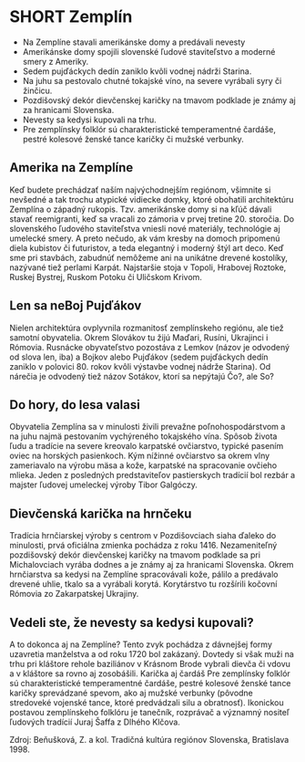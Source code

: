 SHORT Zemplín
=======

* Na Zemplíne stavali amerikánske domy a predávali nevesty
* Amerikánske domy spojili slovenské ľudové staviteľstvo a moderné smery z Ameriky.
* Sedem pujďáckych dedín zaniklo kvôli vodnej nádrži Starina.
* Na juhu sa pestovalo chutné tokajské víno, na severe vyrábali syry či žinčicu.
* Pozdišovský dekór dievčenskej karičky na tmavom podklade je známy aj za hranicami Slovenska.
* Nevesty sa kedysi kupovali na trhu.
* Pre zemplínsky folklór sú charakteristické temperamentné čardáše, pestré kolesové ženské tance karičky či mužské verbunky.

Amerika na Zemplíne
-------------------
Keď budete prechádzať naším najvýchodnejším regiónom, všimnite si nevšedné a tak trochu atypické vidiecke domky, ktoré obohatili architektúru Zemplína o západný rukopis. Tzv. amerikánske domy si na kľúč dávali stavať reemigranti, keď sa vracali zo zámoria v prvej tretine 20. storočia. Do slovenského ľudového staviteľstva vniesli nové materiály, technológie aj umelecké smery. A preto nečudo, ak vám kresby na domoch pripomenú diela kubistov či futuristov, a teda elegantný i moderný štýl art deco. Keď sme pri stavbách, zabudnúť nemôžeme ani na unikátne drevené kostolíky, nazývané tiež perlami Karpát. Najstaršie stoja v Topoli, Hrabovej Roztoke, Ruskej Bystrej, Ruskom Potoku či Uličskom Krivom.

Len sa neBoj Pujďákov
---------------------
Nielen architektúra ovplyvnila rozmanitosť zemplínskeho regiónu, ale tiež samotní obyvatelia. Okrem Slovákov tu žijú Maďari, Rusíni, Ukrajinci i Rómovia. Rusnácke obyvateľstvo pozostáva z Lemkov (názov je odvodený od slova len, iba) a Bojkov alebo Pujďákov (sedem pujďáckych dedín zaniklo v polovici 80. rokov kvôli výstavbe vodnej nádrže Starina). Od nárečia je odvodený tiež názov Sotákov, ktorí sa nepýtajú Čo?, ale So?

Do hory, do lesa valasi
-----------------------
Obyvatelia Zemplína sa v minulosti živili prevažne poľnohospodárstvom a na juhu najmä pestovaním vychýreného tokajského vína. Spôsob života ľudu a tradície na severe kreovalo karpatské ovčiarstvo, typické pasením oviec na horských pasienkoch. Kým nížinné ovčiarstvo sa okrem vlny zameriavalo na výrobu mäsa a kože, karpatské na spracovanie ovčieho mlieka. Jeden z posledných predstaviteľov pastierskych tradícií bol rezbár a majster ľudovej umeleckej výroby Tibor Galgóczy.

Dievčenská karička na hrnčeku
-----------------------------
Tradícia hrnčiarskej výroby s centrom v Pozdišovciach siaha ďaleko do minulosti, prvá oficiálna zmienka pochádza z roku 1416. Nezameniteľný pozdišovský dekór dievčenskej karičky na tmavom podklade sa pri Michalovciach vyrába dodnes a je známy aj za hranicami Slovenska. Okrem hrnčiarstva sa kedysi na Zemplíne spracovávali kože, pálilo a predávalo drevené uhlie, tkalo sa a vyrábali korytá. Korytárstvo tu rozšírili kočovní Rómovia zo Zakarpatskej Ukrajiny.

Vedeli ste, že nevesty sa kedysi kupovali?
------------------------------------------
A to dokonca aj na Zemplíne? Tento zvyk pochádza z dávnejšej formy uzavretia manželstva a
od roku 1720 bol zakázaný. Dovtedy si však muži na trhu pri kláštore rehole baziliánov v
Krásnom Brode vybrali dievča či vdovu a v kláštore sa rovno aj zosobášili.
Karička aj čardáš
Pre zemplínsky folklór sú charakteristické temperamentné čardáše, pestré kolesové ženské
tance karičky sprevádzané spevom, ako aj mužské verbunky (pôvodne stredoveké vojenské
tance, ktoré predvádzali silu a obratnosť). Ikonickou postavou zemplínskeho folklóru je
tanečník, rozprávač a významný nositeľ ľudových tradícií Juraj Šaffa z Dlhého Klčova.

Zdroj:
Beňušková, Z. a kol. Tradičná kultúra regiónov Slovenska, Bratislava 1998.